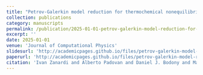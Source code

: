 ```yaml
---
title: "Petrov-Galerkin model reduction for thermochemical nonequilibrium gas mixtures"
collection: publications
category: manuscripts
permalink: /publication/2025-01-01-petrov-galerkin-model-reduction-for-thermochemical-nonequilibrium-gas-mixtures
excerpt: ''
date: 2025-01-01
venue: 'Journal of Computational Physics'
slidesurl: 'http://academicpages.github.io/files/petrov-galerkin-model-reduction-for-thermochemical-nonequilibrium-gas-mixtures_slides.pdf'
paperurl: 'http://academicpages.github.io/files/petrov-galerkin-model-reduction-for-thermochemical-nonequilibrium-gas-mixtures.pdf'
citation: 'Ivan Zanardi and Alberto Padovan and Daniel J. Bodony and Marco Panesi. (2025). &quot;Petrov-Galerkin model reduction for thermochemical nonequilibrium gas mixtures.&quot; <i>Journal of Computational Physics</i>.'
---
```

